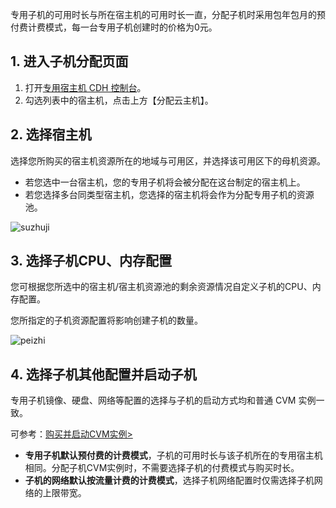 专用子机的可用时长与所在宿主机的可用时长一直，分配子机时采用包年包月的预付费计费模式，每一台专用子机创建时的价格为0元。

## 1. 进入子机分配页面

1. 打开[专用宿主机 CDH 控制台](http://console.tcecqpoc.fsphere.cn/cvm/cdh)。
2. 勾选列表中的宿主机，点击上方【分配云主机】。



## 2. 选择宿主机

选择您所购买的宿主机资源所在的地域与可用区，并选择该可用区下的母机资源。

- 若您选中一台宿主机，您的专用子机将会被分配在这台制定的宿主机上。
- 若您选择多台同类型宿主机，您选择的宿主机将会作为分配专用子机的资源池。

![suzhuji](http://imgcache.tcecqpoc.fsphere.cn/image/mc.qcloudimg.com/static/img/d10eaf8b5b887cfe585c3270b63dc887/image.jpg)



## 3. 选择子机CPU、内存配置

您可根据您所选中的宿主机/宿主机资源池的剩余资源情况自定义子机的CPU、内存配置。

您所指定的子机资源配置将影响创建子机的数量。

![peizhi](http://imgcache.tcecqpoc.fsphere.cn/image/mc.qcloudimg.com/static/img/a78c4ca173e569f01fe04a38da3c0f99/image.jpg)



## 4. 选择子机其他配置并启动子机

专用子机镜像、硬盘、网络等配置的选择与子机的启动方式均和普通 CVM 实例一致。

可参考：[购买并启动CVM实例>](/doc/product/213/4855)

- **专用子机默认预付费的计费模式**，子机的可用时长与该子机所在的专用宿主机相同。分配子机CVM实例时，不需要选择子机的付费模式与购买时长。
- **子机的网络默认按流量计费的计费模式**，选择子机网络配置时仅需选择子机网络的上限带宽。

